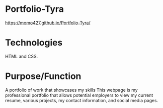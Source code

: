 # Portfolio-Tyra


https://momo427.github.io/Portfolio-Tyra/

# Technologies
HTML and CSS.

# Purpose/Function 
A portfolio of work that showcases my skills 
This webpage is my professional portfolio that allows potential employers to view my current resume, various projects, my contact information, and social media pages.



